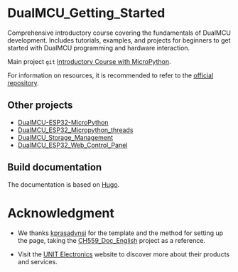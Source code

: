 # DualMCU_Getting_Started

Comprehensive introductory course covering the fundamentals of DualMCU development. Includes tutorials, examples, and projects for beginners to get started with DualMCU programming and hardware interaction.


Main project `git`
[Introductory Course with MicroPython](https://unit-electronics.github.io/DualMCU_Getting_Started/).

For information on resources, it is recommended to refer to the [official repository](https://github.com/UNIT-Electronics/DualMCU).



## Other projects
+ [DualMCU-ESP32-MicroPython](https://github.com/UNIT-Electronics/DualMCU-ESP32-MicroPython)
+ [DualMCU_ESP32_Micropython_threads](https://github.com/UNIT-Electronics/DualMCU_ESP32_Micropython_threads)
 + [DualMCU_Storage_Management](https://github.com/UNIT-Electronics/DualMCU_Storage_Management)
 + [DualMCU_ESP32_Web_Control_Panel](https://github.com/UNIT-Electronics/DualMCU_ESP32_Web_Control_Panel)


## Build documentation

The documentation is based on [Hugo](https://gohugo.io/).

# Acknowledgment


+ We thanks [kprasadvnsi](https://github.com/kprasadvnsi) for the template and the method for setting up the page, taking the [CH559_Doc_English](https://github.com/kprasadvnsi/CH559_Doc_English) project as a reference.

+ Visit the [UNIT Electronics](https://uelectronics.com/) website to discover more about their products and services.